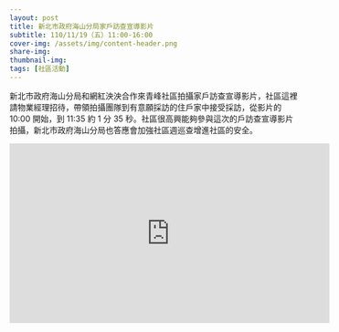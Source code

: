```yaml
---
layout: post
title: 新北市政府海山分局家戶訪查宣導影片
subtitle: 110/11/19（五）11:00-16:00 
cover-img: /assets/img/content-header.png
share-img: 
thumbnail-img:
tags: [社區活動]
---
```


新北市政府海山分局和網紅泱泱合作來青峰社區拍攝家戶訪查宣導影片，社區這裡請物業經理招待，帶領拍攝團隊到有意願採訪的住戶家中接受採訪，從影片的 10:00 開始，到 11:35 約 1 分 35 秒。社區很高興能夠參與這次的戶訪查宣導影片拍攝，新北市政府海山分局也答應會加強社區週巡查增進社區的安全。

<iframe width="560" height="315" src="https://www.youtube.com/embed/6kRJdjjt6l4?t=600" frameborder="0" allow="autoplay; encrypted-media" allowfullscreen></iframe>
